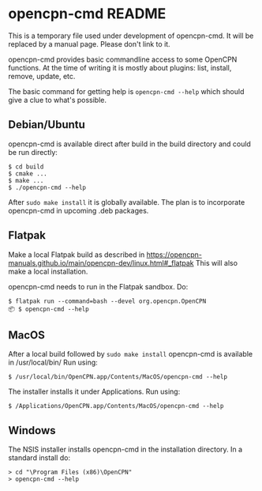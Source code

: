 opencpn-cmd README
==================

This is a temporary file used under development of opencpn-cmd. It will 
be replaced by a manual page. Please don't link to it.

opencpn-cmd provides basic commandline access to some OpenCPN functions.
At the time of writing it is mostly about plugins: list, install, remove,
update, etc.

The basic command for getting help is `opencpn-cmd --help` which should give
a clue to what's possible.


Debian/Ubuntu
-------------

opencpn-cmd is available direct after build in the build directory and could
be run directly:

    $ cd build
    $ cmake ...
    $ make ...
    $ ./opencpn-cmd --help

After `sudo make install` it is globally available. The plan is to incorporate 
opencpn-cmd in upcoming .deb packages.

Flatpak
-------

Make a local Flatpak build as described in 
https://opencpn-manuals.github.io/main/opencpn-dev/linux.html#_flatpak
This will also make a local installation.

opencpn-cmd needs to run in the Flatpak sandbox. Do:

    $ flatpak run --command=bash --devel org.opencpn.OpenCPN
    📦 $ opencpn-cmd --help

MacOS 
-----
After a local build followed by `sudo make install` opencpn-cmd is available in
/usr/local/bin/ Run using:

    $ /usr/local/bin/OpenCPN.app/Contents/MacOS/opencpn-cmd --help

The installer installs it under Applications. Run using:

    $ /Applications/OpenCPN.app/Contents/MacOS/opencpn-cmd --help

Windows
-------

The NSIS installer installs opencpn-cmd in the installation directory.
In a standard install do:

    > cd "\Program Files (x86)\OpenCPN"
    > opencpn-cmd --help
